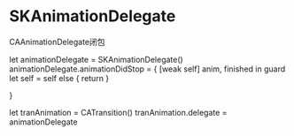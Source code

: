 # SKAnimationDelegate
CAAnimationDelegate闭包

  let animationDelegate = SKAnimationDelegate()
  animationDelegate.animationDidStop = { [weak self] anim, finished in
      guard let self = self else { return }
      
  }

  let tranAnimation = CATransition()
  tranAnimation.delegate = animationDelegate

